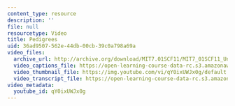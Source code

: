 ```yaml
---
content_type: resource
description: ''
file: null
resourcetype: Video
title: Pedigrees
uid: 36ad9507-562e-44db-00cb-39c0a798a69a
video_files:
  archive_url: http://archive.org/download/MIT7.01SCF11/MIT7_01SCF11_Un3Ses3_Rec_300k.mp4
  video_captions_file: https://open-learning-course-data-rc.s3.amazonaws.com/7-01sc-fundamentals-of-biology-fall-2011/cc5e8d85265556e69746a325bd220788_qY0ixUWJx0g.vtt
  video_thumbnail_file: https://img.youtube.com/vi/qY0ixUWJx0g/default.jpg
  video_transcript_file: https://open-learning-course-data-rc.s3.amazonaws.com/7-01sc-fundamentals-of-biology-fall-2011/acc3d77d606649a2dcdd83b17dd26ad5_qY0ixUWJx0g.pdf
video_metadata:
  youtube_id: qY0ixUWJx0g
---
```

